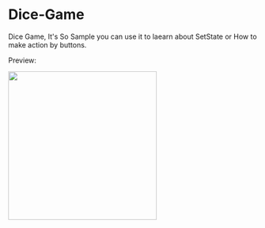 # Dice-Game
 Dice Game, It's So Sample you can use it to laearn about SetState or How to make action by buttons.
 
 Preview:
 
 
<img src='https://user-images.githubusercontent.com/111135292/190677377-2546ebd0-43f8-4be9-92f9-1a6e35e3c07d.png' width="300px"/>



